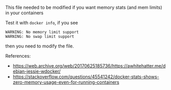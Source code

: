 This file needed to be modified if you want memory stats  (and mem limits) in your containers

Test it with `docker info`, if you see
```
WARNING: No memory limit support
WARNING: No swap limit support
```
then you need to modify the file.

References:
* https://web.archive.org/web/20170625185736/https://awhitehatter.me/debian-jessie-wdocker/
* https://stackoverflow.com/questions/45541242/docker-stats-shows-zero-memory-usage-even-for-running-containers